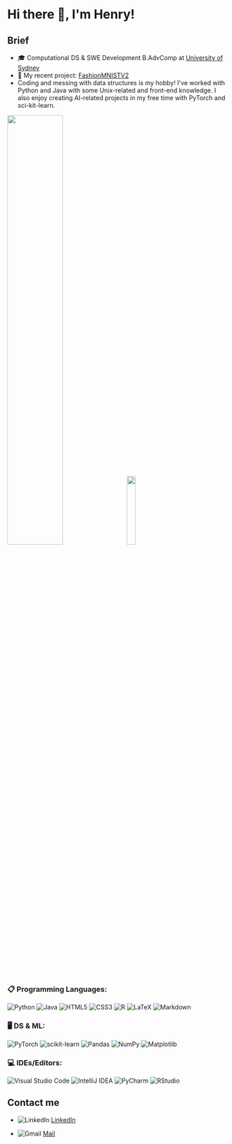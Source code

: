 # Hi there 👋, I'm Henry!

##  **Brief**
+ 🎓 Computational DS & SWE Development B.AdvComp at <a href="https://www.sydney.edu.au/" alt = "usyd">University of Sydney</a>
+ 📶 My recent project: <a href="https://github.com/NguyenChHieu/FashionMNISTV2">FashionMNISTV2</a>
+ Coding and messing with data structures is my hobby! I've worked with Python and Java with some Unix-related and front-end knowledge. I also enjoy creating AI-related projects in my free time with PyTorch and sci-kit-learn.

<div class='container'>
<img style="height: auto; width: 50%;" class="img" src="https://github-readme-stats.vercel.app/api?username=nguyenchhieu&hide=issues&show_icons=true&theme=cobalt" />
&nbsp;
&nbsp;
<img style="height: auto; width: 20%;" class="img" src="https://github-readme-stats.vercel.app/api/top-langs/?username=nguyenchhieu&show_icons=true&theme=cobalt" /></div>
</div>         

### 📋 **Programming Languages**:
![Python](https://img.shields.io/badge/python-3670A0?style=for-the-badge&logo=python&logoColor=ffdd54)
![Java](https://img.shields.io/badge/java-%23ED8B00.svg?style=for-the-badge&logo=openjdk&logoColor=white)
![HTML5](https://img.shields.io/badge/html5-%23E34F26.svg?style=for-the-badge&logo=html5&logoColor=white)
![CSS3](https://img.shields.io/badge/css3-%231572B6.svg?style=for-the-badge&logo=css3&logoColor=white)
![R](https://img.shields.io/badge/r-%23276DC3.svg?style=for-the-badge&logo=r&logoColor=white)
![LaTeX](https://img.shields.io/badge/latex-%23008080.svg?style=for-the-badge&logo=latex&logoColor=white)
![Markdown](https://img.shields.io/badge/markdown-%23000000.svg?style=for-the-badge&logo=markdown&logoColor=white)

### 🖥️ **DS & ML**: 
![PyTorch](https://img.shields.io/badge/PyTorch-%23EE4C2C.svg?style=for-the-badge&logo=PyTorch&logoColor=white)
![scikit-learn](https://img.shields.io/badge/scikit--learn-%23F7931E.svg?style=for-the-badge&logo=scikit-learn&logoColor=white)
![Pandas](https://img.shields.io/badge/pandas-%23150458.svg?style=for-the-badge&logo=pandas&logoColor=white)
![NumPy](https://img.shields.io/badge/numpy-%23013243.svg?style=for-the-badge&logo=numpy&logoColor=white)
![Matplotlib](https://img.shields.io/badge/Matplotlib-%23ffffff.svg?style=for-the-badge&logo=Matplotlib&logoColor=black)

### 💻 **IDEs/Editors**: 
![Visual Studio Code](https://img.shields.io/badge/Visual%20Studio%20Code-0078d7.svg?style=for-the-badge&logo=visual-studio-code&logoColor=white)
![IntelliJ IDEA](https://img.shields.io/badge/IntelliJIDEA-000000.svg?style=for-the-badge&logo=intellij-idea&logoColor=white)
![PyCharm](https://img.shields.io/badge/pycharm-143?style=for-the-badge&logo=pycharm&logoColor=black&color=black&labelColor=green)
![RStudio](https://img.shields.io/badge/RStudio-4285F4?style=for-the-badge&logo=rstudio&logoColor=white)


## **Contact me**

+ ![LinkedIn](https://img.shields.io/badge/linkedin-%230077B5.svg?style=for-the-badge&logo=linkedin&logoColor=white)
<a href="https://www.linkedin.com/in/henry-nguyen-a663b6285">LinkedIn</a>

+ ![Gmail](https://img.shields.io/badge/Gmail-D14836?style=for-the-badge&logo=gmail&logoColor=white)
<a href="mailto:nguyenchihieu178205@gmail.com">Mail</a>










